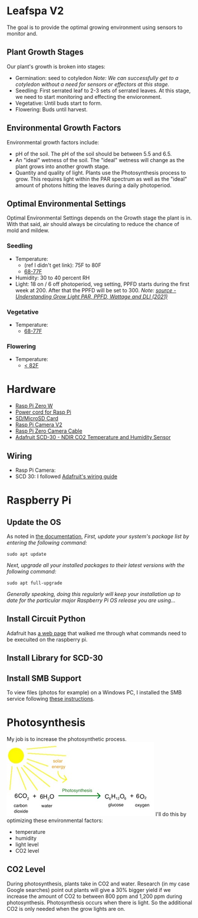 # Leafspa V2
The goal is to provide the optimal growing environment using sensors to monitor and.  
## Plant Growth Stages
Our plant's growth is broken into stages:
- Germination: seed to cotyledon _Note: We can successfully get to a cotyledon without a need for sensors or effectors at this stage._
- Seedling: First serrated leaf to 2-3 sets of serrated leaves.  At this stage, we need to start monitoring and effecting the envioronment.
- Vegetative: Until buds start to form.
- Flowering: Buds until harvest.

## Environmental Growth Factors
Environmental growth factors include:
- pH of the soil.  The pH of the soil should be between 5.5 and 6.5.
- An "ideal" wetness of the soil.  The "ideal" wetness will change as the plant grows into another growth stage.
- Quantity and quality of light.  Plants use the Photosynthesis process to grow.  This requires light within the PAR spectrum as well as the "ideal" amount of photons hitting the leaves during a daily photoperiod.
## Optimal Environmental Settings
Optimal Environmental Settings depends on the Growth stage the plant is in.  With that said, air should always be circulating to reduce the chance of mold and mildew.
### Seedling
- Temperature: 
  - (ref I didn't get link): 75F to 80F
  - [68-77F](https://www.ilovegrowingmarijuana.com/temperature/#effects)
- Humidity: 30 to 40 percent RH
- Light: 18 on / 6 off photoperiod, veg setting, PPFD starts during the first week at 200.  After that the PPFD will be set to 300. _Note: [source - Understanding Grow Light PAR, PPFD, Wattage and DLI (2021)](https://420expertguide.com/resource/grow-light-par-ppf-ppfd-values-decoded/)_
### Vegetative
- Temperature:
  - [68-77F](https://www.ilovegrowingmarijuana.com/temperature/#effects)
### Flowering
- Temperature:
  - [< 82F](https://www.ilovegrowingmarijuana.com/temperature/#effects)

# Hardware
- [Rasp Pi Zero W](https://www.adafruit.com/product/3400) 
- [Power cord for Rasp Pi](https://www.adafruit.com/product/1995)
- [SD/MicroSD Card](https://www.adafruit.com/product/2693)
- [Rasp Pi Camera V2](https://www.adafruit.com/product/3099)
- [Rasp Pi Zero Camera Cable](https://www.adafruit.com/product/3157)
- [Adafruit SCD-30 - NDIR CO2 Temperature and Humidity Sensor](https://learn.adafruit.com/adafruit-scd30)
## Wiring
- Rasp Pi Camera: 
- SCD 30: I followed [Adafruit's wiring guide](https://learn.adafruit.com/adafruit-scd30/python-circuitpython#python-computer-wiring-3081030-6)

# Raspberry Pi
## Update the OS

As noted in [the documentation](https://www.raspberrypi.org/documentation/raspbian/updating.md), _First, update your system's package list by entering the following command:_
```
sudo apt update
```
_Next, upgrade all your installed packages to their latest versions with the following command:_
```
sudo apt full-upgrade

```
_Generally speaking, doing this regularly will keep your installation up to date for the particular major Raspberry Pi OS release you are using..._
## Install Circuit Python
Adafruit has [a web page](https://learn.adafruit.com/circuitpython-on-raspberrypi-linux/installing-circuitpython-on-raspberry-pi) that walked me through what commands need to be execuited on the raspberry pi.
## Install Library for SCD-30

## Install SMB Support
To view files (photos for example) on a Windows PC, I installed the SMB service following [these instructions](https://pimylifeup.com/raspberry-pi-samba/). 

# Photosynthesis
My job is to increase the photosynthetic process.  
![photosynthesis](images\photosynthesis.jpg)
I'll do this by optimizing these environmental factors:
- temperature
- humidity
- light level
- CO2 level
## CO2 Level
During photosynthesis, plants take in CO2 and water.  Research (in my case Google searches) point out plants will give a 30% bigger yield if we increase the amount of CO2 to between 800 ppm and 1,200 ppm during photosynthesis.  Photosynthesis occurs when there is light.  So the additional CO2 is only needed when the grow lights are on.
